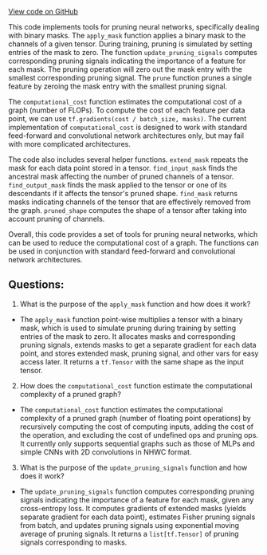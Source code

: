 [View code on GitHub](https://github.com/misbahsy/the-algorithm/twml/twml/contrib/pruning.py)

This code implements tools for pruning neural networks, specifically dealing with binary masks. The `apply_mask` function applies a binary mask to the channels of a given tensor. During training, pruning is simulated by setting entries of the mask to zero. The function `update_pruning_signals` computes corresponding pruning signals indicating the importance of a feature for each mask. The pruning operation will zero out the mask entry with the smallest corresponding pruning signal. The `prune` function prunes a single feature by zeroing the mask entry with the smallest pruning signal. 

The `computational_cost` function estimates the computational cost of a graph (number of FLOPs). To compute the cost of each feature per data point, we can use `tf.gradients(cost / batch_size, masks)`. The current implementation of `computational_cost` is designed to work with standard feed-forward and convolutional network architectures only, but may fail with more complicated architectures.

The code also includes several helper functions. `extend_mask` repeats the mask for each data point stored in a tensor. `find_input_mask` finds the ancestral mask affecting the number of pruned channels of a tensor. `find_output_mask` finds the mask applied to the tensor or one of its descendants if it affects the tensor's pruned shape. `find_mask` returns masks indicating channels of the tensor that are effectively removed from the graph. `pruned_shape` computes the shape of a tensor after taking into account pruning of channels.

Overall, this code provides a set of tools for pruning neural networks, which can be used to reduce the computational cost of a graph. The functions can be used in conjunction with standard feed-forward and convolutional network architectures.
## Questions: 
 1. What is the purpose of the `apply_mask` function and how does it work?
- The `apply_mask` function point-wise multiplies a tensor with a binary mask, which is used to simulate pruning during training by setting entries of the mask to zero. It allocates masks and corresponding pruning signals, extends masks to get a separate gradient for each data point, and stores extended mask, pruning signal, and other vars for easy access later. It returns a `tf.Tensor` with the same shape as the input tensor.

2. How does the `computational_cost` function estimate the computational complexity of a pruned graph?
- The `computational_cost` function estimates the computational complexity of a pruned graph (number of floating point operations) by recursively computing the cost of computing inputs, adding the cost of the operation, and excluding the cost of undefined ops and pruning ops. It currently only supports sequential graphs such as those of MLPs and simple CNNs with 2D convolutions in NHWC format.

3. What is the purpose of the `update_pruning_signals` function and how does it work?
- The `update_pruning_signals` function computes corresponding pruning signals indicating the importance of a feature for each mask, given any cross-entropy loss. It computes gradients of extended masks (yields separate gradient for each data point), estimates Fisher pruning signals from batch, and updates pruning signals using exponential moving average of pruning signals. It returns a `list[tf.Tensor]` of pruning signals corresponding to masks.